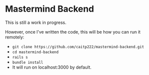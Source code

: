 # Mastermind Backend

This is still a work in progress.

However, once I've written the code, this will be how you can run it remotely:

- `git clone https://github.com/caitp222/mastermind-backend.git`
- `cd mastermind-backend`
- `rails s`
- `bundle install`
- It will run on localhost:3000 by default.
